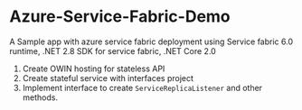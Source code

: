 # Azure-Service-Fabric-Demo
A Sample app with azure service fabric deployment using Service fabric 6.0 runtime, .NET 2.8 SDK for service fabric, .NET Core 2.0

1. Create OWIN hosting for stateless API
2. Create stateful service with interfaces project
3. Implement interface to create `ServiceReplicaListener` and other methods.
